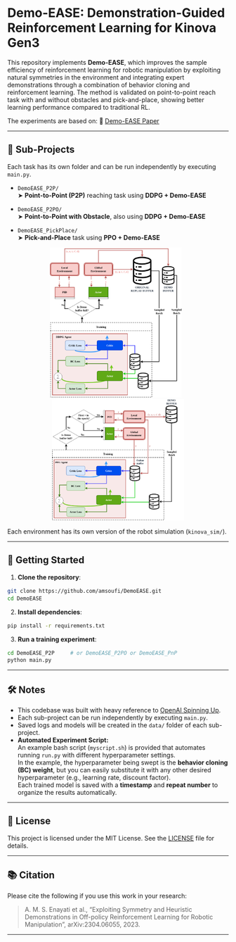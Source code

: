 # Demo-EASE: Demonstration-Guided Reinforcement Learning for Kinova Gen3

This repository implements **Demo-EASE**, which improves the sample efficiency of reinforcement learning for robotic manipulation by exploiting natural symmetries in the environment and integrating expert demonstrations through a combination of behavior cloning and reinforcement learning. The method is validated on point-to-point reach task with and without obstacles and pick-and-place, showing better learning performance compared to traditional RL.

The experiments are based on:
📄 [Demo-EASE Paper](https://arxiv.org/pdf/2304.06055)

---

## 🧪 Sub-Projects

Each task has its own folder and can be run independently by executing `main.py`.

- `DemoEASE_P2P/`  
  ➤ **Point-to-Point (P2P)** reaching task using **DDPG + Demo-EASE**

- `DemoEASE_P2PO/`  
  ➤ **Point-to-Point with Obstacle**, also using **DDPG + Demo-EASE**

- `DemoEASE_PickPlace/`  
  ➤ **Pick-and-Place** task using **PPO + Demo-EASE**

<p align="center">
  <img src="assets/arch_ddpg.png" alt="DDPG architecture" width="300px" style="margin-right: 10px;"/>
  <img src="assets/arch_ppo.png" alt="PPO architecture" width="300px"/>
</p>

Each environment has its own version of the robot simulation (`kinova_sim/`).

---

## 🚀 Getting Started

1. **Clone the repository**:
```bash
git clone https://github.com/amsoufi/DemoEASE.git
cd DemoEASE
```

2. **Install dependencies**:
```bash
pip install -r requirements.txt
```

3. **Run a training experiment**:
```bash
cd DemoEASE_P2P     # or DemoEASE_P2PO or DemoEASE_PnP
python main.py
```

---

## 🛠 Notes

- This codebase was built with heavy reference to [OpenAI Spinning Up](https://spinningup.openai.com/en/latest/).
- Each sub-project can be run independently by executing `main.py`.
- Saved logs and models will be created in the `data/` folder of each sub-project.
- **Automated Experiment Script:**  
  An example bash script (`myscript.sh`) is provided that automates running `run.py` with different hyperparameter settings.  
  In the example, the hyperparameter being swept is the **behavior cloning (BC) weight**, but you can easily substitute it with any other desired hyperparameter (e.g., learning rate, discount factor).  
  Each trained model is saved with a **timestamp** and **repeat number** to organize the results automatically.

---

## 📄 License

This project is licensed under the MIT License. See the [LICENSE](LICENSE) file for details.

---

## 📚 Citation

Please cite the following if you use this work in your research:

> A. M. S. Enayati et al., “Exploiting Symmetry and Heuristic Demonstrations in Off-policy Reinforcement Learning for Robotic Manipulation”, arXiv:2304.06055, 2023.

---
